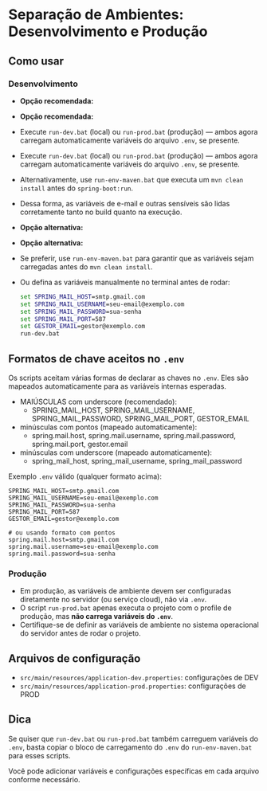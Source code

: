 # Separação de Ambientes: Desenvolvimento e Produção

## Como usar

### Desenvolvimento

- **Opção recomendada:**
- **Opção recomendada:**
- Execute `run-dev.bat` (local) ou `run-prod.bat` (produção) — ambos agora carregam automaticamente variáveis do arquivo `.env`, se presente.
- Execute `run-dev.bat` (local) ou `run-prod.bat` (produção) — ambos agora carregam automaticamente variáveis do arquivo `.env`, se presente.
- Alternativamente, use `run-env-maven.bat` que executa um `mvn clean install` antes do `spring-boot:run`.
- Dessa forma, as variáveis de e-mail e outras sensíveis são lidas corretamente tanto no build quanto na execução.

- **Opção alternativa:**
- **Opção alternativa:**
- Se preferir, use `run-env-maven.bat` para garantir que as variáveis sejam carregadas antes do `mvn clean install`.
- Ou defina as variáveis manualmente no terminal antes de rodar:
  ```cmd
  set SPRING_MAIL_HOST=smtp.gmail.com
  set SPRING_MAIL_USERNAME=seu-email@exemplo.com
  set SPRING_MAIL_PASSWORD=sua-senha
  set SPRING_MAIL_PORT=587
  set GESTOR_EMAIL=gestor@exemplo.com
  run-dev.bat
  ```

## Formatos de chave aceitos no `.env`

Os scripts aceitam várias formas de declarar as chaves no `.env`. Eles são mapeados automaticamente para as variáveis internas esperadas.

- MAIÚSCULAS com underscore (recomendado):
  - SPRING_MAIL_HOST, SPRING_MAIL_USERNAME, SPRING_MAIL_PASSWORD, SPRING_MAIL_PORT, GESTOR_EMAIL
- minúsculas com pontos (mapeado automaticamente):
  - spring.mail.host, spring.mail.username, spring.mail.password, spring.mail.port, gestor.email
- minúsculas com underscore (mapeado automaticamente):
  - spring_mail_host, spring_mail_username, spring_mail_password

Exemplo `.env` válido (qualquer formato acima):

```
SPRING_MAIL_HOST=smtp.gmail.com
SPRING_MAIL_USERNAME=seu-email@exemplo.com
SPRING_MAIL_PASSWORD=sua-senha
SPRING_MAIL_PORT=587
GESTOR_EMAIL=gestor@exemplo.com

# ou usando formato com pontos
spring.mail.host=smtp.gmail.com
spring.mail.username=seu-email@exemplo.com
spring.mail.password=sua-senha
```

### Produção

- Em produção, as variáveis de ambiente devem ser configuradas diretamente no servidor (ou serviço cloud), não via `.env`.
- O script `run-prod.bat` apenas executa o projeto com o profile de produção, mas **não carrega variáveis do `.env`**.
- Certifique-se de definir as variáveis de ambiente no sistema operacional do servidor antes de rodar o projeto.

## Arquivos de configuração

- `src/main/resources/application-dev.properties`: configurações de DEV
- `src/main/resources/application-prod.properties`: configurações de PROD

## Dica

Se quiser que `run-dev.bat` ou `run-prod.bat` também carreguem variáveis do `.env`, basta copiar o bloco de carregamento do `.env` do `run-env-maven.bat` para esses scripts.

Você pode adicionar variáveis e configurações específicas em cada arquivo conforme necessário.
